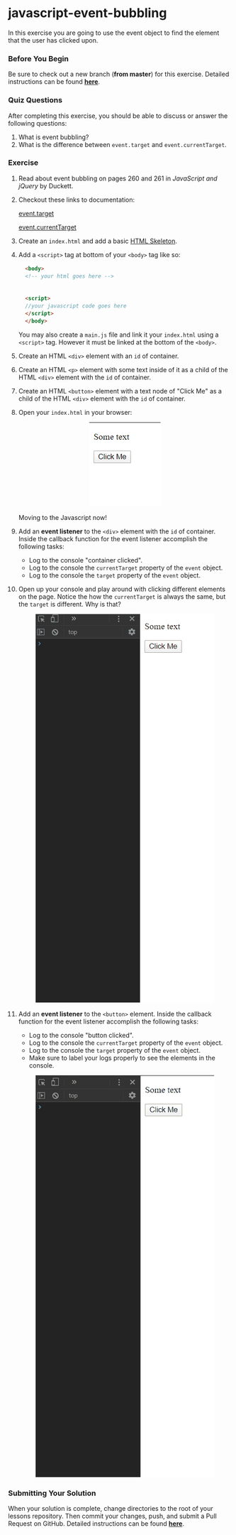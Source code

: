# javascript-event-bubbling

In this exercise you are going to use the event object to find the element that the user has clicked upon.


### Before You Begin

Be sure to check out a new branch (**from master**) for this exercise. Detailed instructions can be found [**here**](../../guides/before-each-exercise.md).

### Quiz Questions
After completing this exercise, you should be able to discuss or answer the following questions:

1. What is event bubbling?
1. What is the difference between `event.target` and `event.currentTarget`.

### Exercise

1. Read about event bubbling on pages 260 and 261 in _JavaScript and jQuery_ by Duckett.

1. Checkout these links to documentation:

    [event.target](https://developer.mozilla.org/en-US/docs/Web/API/Event/target)

    [event.currentTarget](https://developer.mozilla.org/en-US/docs/Web/API/Event/currentTarget)

1. Create an `index.html` and add a basic [HTML Skeleton](../html-skeleton/README.md).

1. Add a `<script>` tag at bottom of your `<body>` tag like so:

    ```html
      <body>
      <!-- your html goes here -->


      <script>
      //your javascript code goes here
      </script>
      </body>
    ```

    You may also create a `main.js` file and link it your `index.html` using a `<script>` tag.  However it must be linked at the bottom of the `<body>`.

1. Create an HTML `<div>` element with an `id` of container.

1. Create an HTML `<p>` element with some text inside of it as a child of the HTML `<div>` element with the `id` of container.

1. Create an HTML `<button>` element with a text node of "Click Me" as a child of the HTML `<div>` element with the `id` of container.

1. Open your `index.html` in your browser:

    <p align="center">
      <img src="images/js-eb-1.png" alt="js-event-bubbling">
    </p>

    Moving to the Javascript now!

1. Add an **event listener** to the `<div>` element with the `id` of container.  Inside the callback function for the event listener accomplish the following tasks:
    - Log to the console "container clicked".
    - Log to the console the `currentTarget` property of the `event` object.
    - Log to the console the `target` property of the `event` object.

1.  Open up your console and play around with clicking different elements on the page.  Notice the how the `currentTarget` is always the same, but the `target` is different.  Why is that?

    <p align="center">
      <img src="images/js-eb-2.gif" alt="js-event-bubbling">
    </p>

1. Add an **event listener** to the `<button>` element.  Inside the callback function for the event listener accomplish the following tasks:
    - Log to the console "button clicked".
    - Log to the console the `currentTarget` property of the `event` object.
    - Log to the console the `target` property of the `event` object.
    - Make sure to label your logs properly to see the elements in the console.

    <p align="center">
      <img src="images/js-eb-3.gif" alt="js-event-bubbling">
    </p>

### Submitting Your Solution

When your solution is complete, change directories to the root of your lessons repository. Then commit your changes, push, and submit a Pull Request on GitHub. Detailed instructions can be found [**here**](../../guides/after-each-exercise.md).
